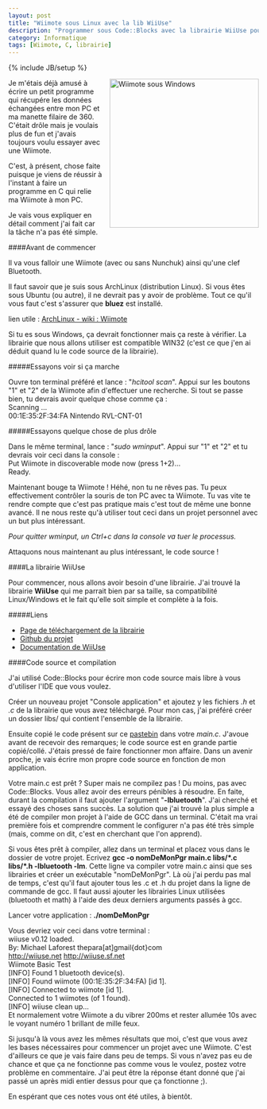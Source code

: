 ```yaml
---
layout: post
title: "Wiimote sous Linux avec la lib WiiUse"
description: "Programmer sous Code::Blocks avec la librairie WiiUse pour utiliser une Wiimote sur un ordinateur"
category: Informatique
tags: [Wiimote, C, librairie]
---
```

{% include JB/setup %}

<img src="{{BASE_PATH}}/data/wiimoteWindows.jpg" title="Wiimote sous Windows" style="width: 300px; float: right; margin-left: 15px; margin-bottom: 15px;"/>

Je m'étais déjà amusé à écrire un petit programme qui récupére les données échangées entre mon PC et ma manette filaire de 360. C'était drôle mais je voulais plus de fun et j'avais toujours voulu essayer avec une Wiimote. 

C'est, à présent, chose faite puisque je viens de réussir à l'instant à faire un programme en C qui relie ma Wiimote à mon PC. 

Je vais vous expliquer en détail comment j'ai fait car la tâche n'a pas été simple. 

<!-- break -->

####Avant de commencer

Il va vous falloir une Wiimote (avec ou sans Nunchuk) ainsi qu'une clef Bluetooth.

Il faut savoir que je suis sous ArchLinux (distribution Linux). Si vous êtes sous Ubuntu (ou autre), il ne devrait pas y avoir de problème. Tout ce qu'il vous faut c'est s'assurer que **bluez** est installé. 

lien utile : [ArchLinux - wiki : Wiimote](https://wiki.archlinux.org/index.php/Wiimote)

Si tu es sous Windows, ça devrait fonctionner mais ça reste à vérifier. La librairie que nous allons utiliser est compatible WIN32 (c'est ce que j'en ai déduit quand lu le code source de la librairie). 

#####Essayons voir si ça marche

Ouvre ton terminal préféré et lance : "*hcitool scan*". Appui sur les boutons "1" et "2" de la Wiimote afin d'effectuer une recherche. Si tout se passe bien, tu devrais avoir quelque chose comme ça :<br>
<span class="source-code">
Scanning ...<br>
00:1E:35:2F:34:FA	Nintendo RVL-CNT-01
</span>

#####Essayons quelque chose de plus drôle

Dans le même terminal, lance : "*sudo wminput*". Appui sur "1" et "2" et tu devrais voir ceci dans la console :<br>
<span class="source-code">
Put Wiimote in discoverable mode now (press 1+2)...<br>
Ready.
</span>


Maintenant bouge ta Wiimote ! Héhé, non tu ne rêves pas. Tu peux effectivement contrôler la souris de ton PC avec ta Wiimote. Tu vas vite te rendre compte que c'est pas pratique mais c'est tout de même une bonne avancé. Il ne nous reste qu'à utiliser tout ceci dans un projet personnel avec un but plus intéressant. 

*Pour quitter wminput, un Ctrl+c dans la console va tuer le processus.*

Attaquons nous maintenant au plus intéressant, le code source ! 

####La librairie WiiUse

Pour commencer, nous allons avoir besoin d'une librairie. J'ai trouvé la librairie **WiiUse** qui me parrait bien par sa taille, sa compatibilité Linux/Windows et le fait qu'elle soit simple et complète à la fois. 

#####Liens
* [Page de téléchargement de la librairie](http://sourceforge.net/projects/wiiuse/files/wiiuse/)
* [Github du projet](https://github.com/rpavlik/wiiuse)
* [Documentation de WiiUse](http://www.vrac.iastate.edu/vancegroup/docs/wiiuse/index.html)

####Code source et compilation

J'ai utilisé Code::Blocks pour écrire mon code source mais libre à vous d'utiliser l'IDE que vous voulez.

Créer un nouveau projet "Console application" et ajoutez y les fichiers *.h* et *.c* de la librairie que vous avez téléchargé. Pour mon cas, j'ai préféré créer un dossier libs/ qui contient l'ensemble de la librairie. 

Ensuite copié le code présent sur ce [pastebin](http://pastebin.com/57X5Dhqy) dans votre *main.c*. J'avoue avant de recevoir des remarques; le code source est en grande partie copié/collé. J'étais pressé de faire fonctionner mon affaire. Dans un avenir proche, je vais écrire mon propre code source en fonction de mon application. 

Votre main.c est prêt ? Super mais ne compilez pas ! Du moins, pas avec Code::Blocks. Vous allez avoir des erreurs pénibles à résoudre. En faite, durant la compilation il faut ajouter l'argument "**-lbluetooth**". J'ai cherché et essayé des choses sans succès. La solution que j'ai trouvé la plus simple a été de compiler mon projet à l'aide de GCC dans un terminal. C'était ma vrai première fois et comprendre comment le configurer n'a pas été très simple (mais, comme on dit, c'est en cherchant que l'on apprend). 

Si vous êtes prêt à compiler, allez dans un terminal et placez vous dans le dossier de votre projet. Ecrivez **gcc -o nomDeMonPgr main.c libs/\*.c libs/\*.h -lbluetooth -lm**. 
Cette ligne va compiler votre main.c ainsi que ses librairies et créer un exécutable "nomDeMonPgr". Là où j'ai perdu pas mal de temps, c'est qu'il faut ajouter tous les .c et .h du projet dans la ligne de commande de gcc. Il faut aussi ajouter les librairies Linux utilisées (bluetooth et math) à l'aide des deux derniers arguments passés à gcc. 

Lancer votre application : **./nomDeMonPgr**

Vous devriez voir ceci dans votre terminal : <br>
<span class="source-code">
wiiuse v0.12 loaded.<br>
By: Michael Laforest thepara[at]gmail{dot}com<br>
http://wiiuse.net  http://wiiuse.sf.net<br>
Wiimote Basic Test<br>
[INFO] Found 1 bluetooth device(s).<br>
[INFO] Found wiimote (00:1E:35:2F:34:FA) [id 1].<br>
[INFO] Connected to wiimote [id 1].<br>
Connected to 1 wiimotes (of 1 found).<br>
[INFO] wiiuse clean up...
</span><br>
Et normalement votre Wiimote a du vibrer 200ms et rester allumée 10s avec le voyant numéro 1 brillant de mille feux. 

Si jusqu'à là vous avez les mêmes résultats que moi, c'est que vous avez les bases nécessaires pour commencer un projet avec une Wiimote. C'est d'ailleurs ce que je vais faire dans peu de temps. 
Si vous n'avez pas eu de chance et que ça ne fonctionne pas comme vous le voulez, postez votre problème en commentaire. J'ai peut être la réponse étant donné que j'ai passé un après midi entier dessus pour que ça fonctionne ;). 

En espérant que ces notes vous ont été utiles, à bientôt. 
